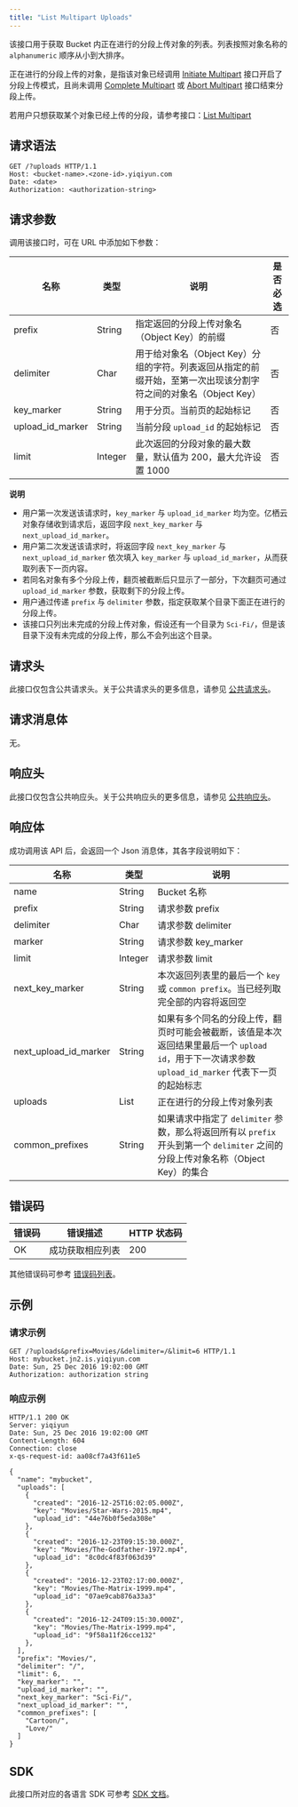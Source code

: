 ```yaml
---
title: "List Multipart Uploads"
---
```


该接口用于获取 Bucket 内正在进行的分段上传对象的列表。列表按照对象名称的 `alphanumeric` 顺序从小到大排序。

正在进行的分段上传的对象，是指该对象已经调用 [Initiate Multipart](/storage/object-storage/api/object/multipart/initiate/) 接口开启了分段上传模式，且尚未调用 [Complete Multipart](/storage/object-storage/api/object/multipart/complete/) 或 [Abort Multipart](/storage/object-storage/api/object/multipart/abort/) 接口结束分段上传。

若用户只想获取某个对象已经上传的分段，请参考接口：[List Multipart](/storage/object-storage/api/object/multipart/list/)

## 请求语法

```http
GET /?uploads HTTP/1.1
Host: <bucket-name>.<zone-id>.yiqiyun.com
Date: <date>
Authorization: <authorization-string>
```

## 请求参数

调用该接口时，可在 URL 中添加如下参数：

| 名称 | 类型 | 说明 | 是否必选 |
| --- | --- | --- | --- |
| prefix | String | 指定返回的分段上传对象名（Object Key）的前缀 | 否 |
| delimiter | Char | 用于给对象名（Object Key）分组的字符。列表返回从指定的前缀开始，至第一次出现该分割字符之间的对象名（Object Key） | 否 |
| key_marker | String | 用于分页。当前页的起始标记 | 否 |
| upload_id_marker | String | 当前分段 `upload_id` 的起始标记 | 否 |
| limit | Integer | 此次返回的分段对象的最大数量，默认值为 200，最大允许设置 1000 | 否 |

**说明**
- 用户第一次发送该请求时，`key_marker` 与 `upload_id_marker` 均为空。亿栖云对象存储收到请求后，返回字段 `next_key_marker` 与  `next_upload_id_marker`。
- 用户第二次发送该请求时，将返回字段 `next_key_marker` 与  `next_upload_id_marker` 依次填入 `key_marker` 与 `upload_id_marker`，从而获取列表下一页内容。
- 若同名对象有多个分段上传，翻页被截断后只显示了一部分，下次翻页可通过 `upload_id_marker` 参数，获取剩下的分段上传。
- 用户通过传递 `prefix` 与 `delimiter` 参数，指定获取某个目录下面正在进行的分段上传。
- 该接口只列出未完成的分段上传对象，假设还有一个目录为 `Sci-Fi/`，但是该目录下没有未完成的分段上传，那么不会列出这个目录。

## 请求头

此接口仅包含公共请求头。关于公共请求头的更多信息，请参见 [公共请求头](/storage/object-storage/api/common_header/#请求头字段-request-header)。

## 请求消息体

无。

## 响应头

此接口仅包含公共响应头。关于公共响应头的更多信息，请参见 [公共响应头](/storage/object-storage/api/common_header/#响应头字段-response-header)。

## 响应体

成功调用该 API 后，会返回一个 Json 消息体，其各字段说明如下：

| 名称 | 类型 | 说明 |
| --- | --- | --- |
| name | String | Bucket 名称 |
| prefix | String | 请求参数 prefix |
| delimiter | Char | 请求参数 delimiter |
| marker | String | 请求参数 key_marker |
| limit | Integer | 请求参数 limit |
| next_key_marker | String | 本次返回列表里的最后一个 `key` 或 `common prefix`。当已经列取完全部的内容将返回空 |
| next_upload_id_marker | String | 如果有多个同名的分段上传，翻页时可能会被截断，该值是本次返回结果里最后一个 `upload id`，用于下一次请求参数 `upload_id_marker` 代表下一页的起始标志 |
| uploads | List | 正在进行的分段上传对象列表 |
| common_prefixes | String | 如果请求中指定了 `delimiter` 参数，那么将返回所有以 `prefix` 开头到第一个 `delimiter` 之间的分段上传对象名称（Object Key）的集合 |


## 错误码

| 错误码 | 错误描述 | HTTP 状态码 |
| --- | --- | --- |
| OK | 成功获取相应列表 | 200 |

其他错误码可参考 [错误码列表](/storage/object-storage/api/error_code/#错误码列表)。

## 示例

### 请求示例

```http
GET /?uploads&prefix=Movies/&delimiter=/&limit=6 HTTP/1.1
Host: mybucket.jn2.is.yiqiyun.com
Date: Sun, 25 Dec 2016 19:02:00 GMT
Authorization: authorization string
```

### 响应示例

```http
HTTP/1.1 200 OK
Server: yiqiyun
Date: Sun, 25 Dec 2016 19:02:00 GMT
Content-Length: 604
Connection: close
x-qs-request-id: aa08cf7a43f611e5

{
  "name": "mybucket",
  "uploads": [
    {
      "created": "2016-12-25T16:02:05.000Z",
      "key": "Movies/Star-Wars-2015.mp4",
      "upload_id": "44e76b0f5eda308e"
    },
    {
      "created": "2016-12-23T09:15:30.000Z",
      "key": "Movies/The-Godfather-1972.mp4",
      "upload_id": "8c0dc4f83f063d39"
    },
    {
      "created": "2016-12-23T02:17:00.000Z",
      "key": "Movies/The-Matrix-1999.mp4",
      "upload_id": "07ae9cab876a33a3"
    },
    {
      "created": "2016-12-24T09:15:30.000Z",
      "key": "Movies/The-Matrix-1999.mp4",
      "upload_id": "9f58a11f26cce132"
    },
  ],
  "prefix": "Movies/",
  "delimiter": "/",
  "limit": 6,
  "key_marker": "",
  "upload_id_marker": "",
  "next_key_marker": "Sci-Fi/",
  "next_upload_id_marker": "",
  "common_prefixes": [
    "Cartoon/",
    "Love/"
  ]
}
```

## SDK

此接口所对应的各语言 SDK 可参考 [SDK 文档](/storage/object-storage/sdk/)。
